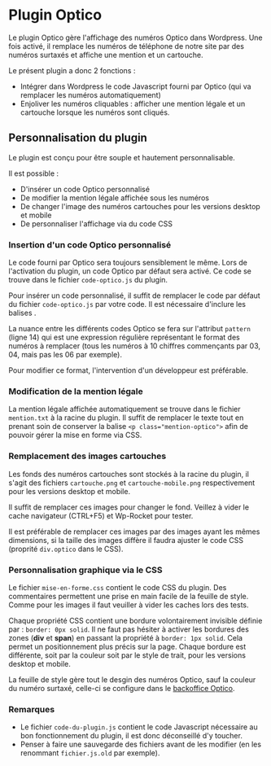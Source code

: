 # Plugin Optico

Le plugin Optico gère l'affichage des numéros Optico dans Wordpress. Une fois activé, il remplace les numéros de téléphone de notre site par des numéros surtaxés et affiche une mention et un cartouche.

Le présent plugin a donc 2 fonctions :
 * Intégrer dans Wordpress le code Javascript fourni par Optico (qui va remplacer les numéros automatiquement)
 * Enjoliver les numéros cliquables : afficher une mention légale et un cartouche lorsque les numéros sont cliqués.

## Personnalisation du plugin

Le plugin est conçu pour être souple et hautement personnalisable.

Il est possible :

* D'insérer un code Optico personnalisé
* De modifier la mention légale affichée sous les numéros
* De changer l'image des numéros cartouches pour les versions desktop et mobile
* De personnaliser l'affichage via du code CSS

### Insertion d'un code Optico personnalisé

Le code fourni par Optico sera toujours sensiblement le même. Lors de l'activation du plugin, un code Optico par défaut sera activé. Ce code se trouve dans le fichier `code-optico.js` du plugin.

Pour insérer un code personnalisé, il suffit de remplacer le code par défaut du fichier `code-optico.js` par votre code. Il est nécessaire d'inclure les balises <script> et </script>.

La nuance entre les différents codes Optico se fera sur l'attribut `pattern` (ligne 14) qui est une expression régulière représentant le format des numéros à remplacer (tous les numéros à 10 chiffres commençants par 03, 04, mais pas les 06 par exemple).

Pour modifier ce format, l'intervention d'un développeur est préférable.

### Modification de la mention légale

La mention légale affichée automatiquement se trouve dans le fichier `mention.txt` à la racine du plugin. Il suffit de remplacer le texte tout en prenant soin de conserver la balise `<p class="mention-optico">` afin de pouvoir gérer la mise en forme via CSS.

### Remplacement des images cartouches

Les fonds des numéros cartouches sont stockés à la racine du plugin, il s'agit des fichiers `cartouche.png` et `cartouche-mobile.png` respectivement pour les versions desktop et mobile.

Il suffit de remplacer ces images pour changer le fond. Veillez à vider le cache navigateur (CTRL+F5) et Wp-Rocket pour tester.

Il est préférable de remplacer ces images par des images ayant les mêmes dimensions, si la taille des images diffère il faudra ajuster le code CSS (proprité `div.optico` dans le CSS).

### Personnalisation graphique via le CSS

Le fichier `mise-en-forme.css` contient le code CSS du plugin. Des commentaires permettent une prise en main facile de la feuille de style. Comme pour les images il faut veuiller à vider les caches lors des tests.

Chaque propriété CSS contient une bordure volontairement invisible définie par : `border: 0px solid`. Il ne faut pas hésiter à activer les bordures des zones (**div** et **span**) en passant la propriété à  `border: 1px solid`. Cela permet un positionnement plus précis sur la page. Chaque bordure est différente, soit par la couleur soit par le style de trait, pour les versions desktop et mobile.

La feuille de style gère tout le desgin des numéros Optico, sauf la couleur du numéro surtaxé, celle-ci se configure dans le [backoffice Optico](https://www.optico.fr/settings.html).

### Remarques

* Le fichier `code-du-plugin.js` contient le code Javascript nécessaire au bon fonctionnement du plugin, il est donc déconseillé d'y toucher.
* Penser à faire une sauvegarde des fichiers avant de les modifier (en les renommant `fichier.js.old` par exemple).